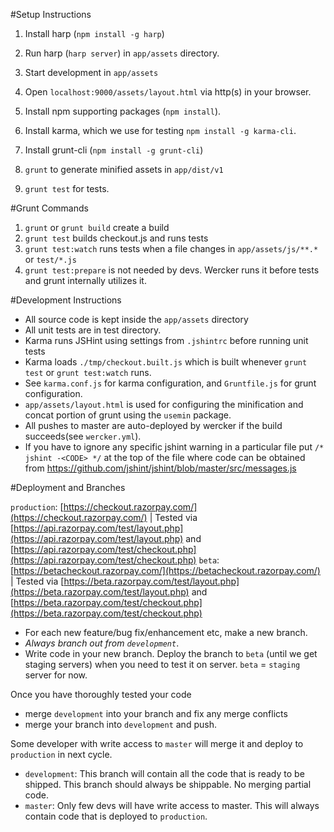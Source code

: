 #Setup Instructions

1. Install harp (`npm install -g harp`)
2. Run harp (`harp server`) in `app/assets` directory.
3. Start development in `app/assets`
4. Open `localhost:9000/assets/layout.html` via http(s) in your browser.

5. Install npm supporting packages (`npm install`).
6. Install karma, which we use for testing `npm install -g karma-cli`.
7. Install grunt-cli (`npm install -g grunt-cli`)
8. `grunt` to generate minified assets in `app/dist/v1`
9. `grunt test` for tests.


#Grunt Commands

1. `grunt` or `grunt build` create a build
1. `grunt test` builds checkout.js and runs tests
1. `grunt test:watch` runs tests when a file changes in `app/assets/js/**.*` or `test/*.js`
1. `grunt test:prepare` is not needed by devs. Wercker runs it before tests and grunt internally utilizes it.

#Development Instructions
- All source code is kept inside the `app/assets` directory
- All unit tests are in test directory.
- Karma runs JSHint using settings from `.jshintrc` before running unit tests
- Karma loads `./tmp/checkout.built.js` which is built whenever `grunt test` or `grunt test:watch` runs.
- See `karma.conf.js` for karma configuration, and `Gruntfile.js` for grunt configuration.
- `app/assets/layout.html` is used for configuring the minification and concat portion of grunt using the `usemin` package.
- All pushes to master are auto-deployed by wercker if the build succeeds(see `wercker.yml`).
- If you have to ignore any specific jshint warning in a particular file put `/* jshint -<CODE> */` at the top of the file where code can be obtained from https://github.com/jshint/jshint/blob/master/src/messages.js

#Deployment and Branches

`production`: [https://checkout.razorpay.com/](https://checkout.razorpay.com/) | Tested via [https://api.razorpay.com/test/layout.php](https://api.razorpay.com/test/layout.php) and [https://api.razorpay.com/test/checkout.php](https://api.razorpay.com/test/checkout.php)
`beta`: [https://betacheckout.razorpay.com/](https://betacheckout.razorpay.com/) | Tested via [https://beta.razorpay.com/test/layout.php](https://beta.razorpay.com/test/layout.php) and [https://beta.razorpay.com/test/checkout.php](https://beta.razorpay.com/test/checkout.php)

- For each new feature/bug fix/enhancement etc, make a new branch.
- *Always branch out from `development`*.
- Write code in your new branch. Deploy the branch to `beta` (until we get staging servers) when you need to test it on server. `beta` = `staging` server for now.

Once you have thoroughly tested your code
- merge `development` into your branch and fix any merge conflicts
- merge your branch into `development` and push.

Some developer with write access to `master` will merge it and deploy to `production` in next cycle.

- `development`: This branch will contain all the code that is ready to be shipped. This branch should always be shippable. No merging partial code.
- `master`: Only few devs will have write access to master. This will always contain code that is deployed to `production`.
